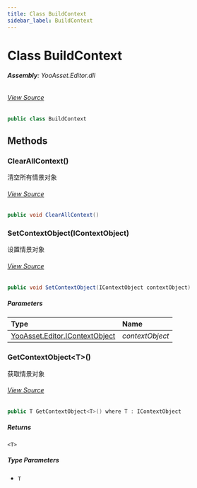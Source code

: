 ```yaml
---
title: Class BuildContext
sidebar_label: BuildContext
---
```

# Class BuildContext


###### **Assembly**: YooAsset.Editor.dll
###### [View Source](https://github.com/tuyoogame/YooAsset/blob/main/Assets/YooAsset/Editor/AssetBundleBuilder/BuildSystem/BuildContext.cs#L7)
```csharp title="Declaration"
public class BuildContext
```
## Methods
### ClearAllContext()
清空所有情景对象
###### [View Source](https://github.com/tuyoogame/YooAsset/blob/main/Assets/YooAsset/Editor/AssetBundleBuilder/BuildSystem/BuildContext.cs#L14)
```csharp title="Declaration"
public void ClearAllContext()
```
### SetContextObject(IContextObject)
设置情景对象
###### [View Source](https://github.com/tuyoogame/YooAsset/blob/main/Assets/YooAsset/Editor/AssetBundleBuilder/BuildSystem/BuildContext.cs#L22)
```csharp title="Declaration"
public void SetContextObject(IContextObject contextObject)
```

##### Parameters

| Type | Name |
|:--- |:--- |
| [YooAsset.Editor.IContextObject](../YooAsset.Editor/IContextObject.md) | *contextObject* |

### GetContextObject&lt;T&gt;()
获取情景对象
###### [View Source](https://github.com/tuyoogame/YooAsset/blob/main/Assets/YooAsset/Editor/AssetBundleBuilder/BuildSystem/BuildContext.cs#L37)
```csharp title="Declaration"
public T GetContextObject<T>() where T : IContextObject
```

##### Returns

`<T>`
##### Type Parameters
* `T`
